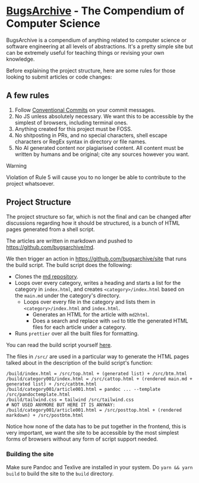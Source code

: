# [BugsArchive](https://bugs.lewoof.xyz) - The Compendium of Computer Science

BugsArchive is a compendium of anything related to computer science or software engineering at all levels of abstractions.
It's a pretty simple site but can be extremely useful for teaching things or revising your own knowledge.

Before explaining the project structure, here are some rules for those looking to submit articles or code changes:

## A few rules

1. Follow [Conventional Commits](https://www.conventionalcommits.org/en/v1.0.0/) on your commit messages.
2. No JS unless absolutely necessary. We want this to be accessible by the simplest of browsers, including terminal ones.
3. Anything created for this project must be FOSS.
4. No shitposting in PRs, and no special characters, shell escape characters or RegEx syntax in directory or file names.
5. No AI generated content nor plagiarised content. All content must be written by humans and be original; cite any sources however you want.

> [!WARNING]
> Violation of Rule 5 will cause you to no longer be able to contribute to the project whatsoever.

## Project Structure

The project structure so far, which is not the final and can be changed after discussions regarding how it should be structured, is a bunch of HTML pages generated from a shell script.

The articles are written in markdown and pushed to <https://github.com/bugsarchive/md>.

We then trigger an action in <https://github.com/bugsarchive/site> that runs the build script. The build script does the following:

- Clones the [md repository](https://github.com/bugsarchive/md).
- Loops over every category, writes a heading and starts a list for the category in `index.html`, and creates `<category>/index.html` based on the `main.md` under the category's directory.
  - Loops over every file in the category and lists them in `<category>/index.html` and `index.html`.
    - Generates an HTML for the article with `md2html`.
    - Does a search and replace with `sed` to title the generated HTML files for each article under a category.
- Runs `prettier` over all the built files for formatting.

You can read the build script yourself [here](https://github.com/bugsarchive/bugsarchive.github.io/blob/main/scripts/build.sh).

The files in `/src/` are used in a particular way to generate the HTML pages talked about in the description of the build script's function:

```
/build/index.html = /src/top.html + (generated list) + /src/btm.html
/build/category001/index.html = /src/cattop.html + (rendered main.md + generated list) + /src/catbtm.html
/build/category001/article001.html = pandoc ... --template /src/pandoctemplate.html
/build/tailwind.css = tailwind /src/tailwind.css
# NOT USED ANYMORE BUT HERE IT IS ANYWAY: /build/category001/article001.html = /src/posttop.html + (rendered markdown) + /src/postbtm.html
```

Notice how none of the data has to be put together in the frontend, this is very important, we want the site to be accessible by the most simplest forms of browsers without any form of script support needed.

### Building the site
Make sure Pandoc and Texlive are installed in your system.
Do `yarn && yarn build` to build the site to the `build` directory.
